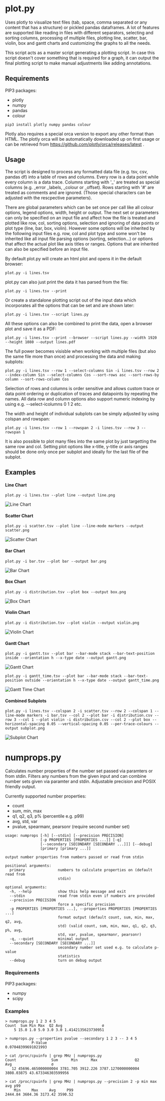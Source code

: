 # plot.py

Uses plotly to visualize text files (tab, space, comma separated or any content that has a structure) or pickled pandas dataframes. A lot of features are supported like reading in files with different separators, selecting and sorting columns, processing of multiple files, plotting line, scatter, bar, violin, box and gantt charts and customizing the graphs to all the needs.

This script acts as a master script generating a plotting script. In case this script doesn't cover something that is required for a graph, it can output the final plotting script to make manual adjustments like adding annotations.

## Requirements

PIP3 packages:
* plotly
* numpy
* pandas
* colour

```
pip3 install plotly numpy pandas colour
```

Plotly also requires a special orca version to export any other format than HTML. The plotly orca will be automatically downloaded up on first usage or can be retrieved from https://github.com/plotly/orca/releases/latest .

## Usage

The script is designed to process any formatted data file (e.g. tsv, csv, pandas df) into a table of rows and columns. Every row is a data point while every column is a data trace. Columns starting with '_' are treated as special columns (e.g. _error _labels, _colour or _offset). Rows starting with '#' are treated as comments and are ignored. (Those special characters can be adjusted with the rescpective parameters).

There are global parameters which can be set once per call like all colour options, legend options, width, height or output. The next set or parameters can only be specified on an input file and affect how the file is treated and plotted like row, col, sorting options, selection and ignoring of data points or plot type (line, bar, box, violin). However some options will be inherited by the following input files e.g. row, col and plot type and some won't be inherited like all input file parsing options (sorting, selection...) or options that affect the actual plot like axis titles or ranges. Options that are inherited can also be specified before an input file.

By default plot.py will create an html plot and opens it in the default browser:
```
plot.py -i lines.tsv
```

plot.py can also just print the data it has parsed from the file:
```
plot.py -i lines.tsv --print
```

Or create a standalone plotting script out of the input data which incorporates all the options that can be set and are shown later:
```
plot.py -i lines.tsv --script lines.py
```

All these options can also be combined to print the data, open a browser plot and save it as a PDF:
```
plot.py -i lines.tsv --print --browser --script lines.py --width 1920 --height 1080 --output lines.pdf
```


The full power becomes visisble when working with multiple files (but also the same file more than once) and processing the data and making subplots:
```
plot.py -i lines.tsv --row 1 --select-columns Sin -i lines.tsv --row 2 --index-column Sin --select-columns Cos --sort-rows asc --sort-rows-by column --sort-rows-column Cos
```
Selection of rows and columns is order sensitive and allows custom trace or data point ordering or duplication of traces and datapoints by repeating the names. All data row and column options also support numeric indexing by using e.g. --select-icolumns 0 1 2 etc.

The width and height of individual subplots can be simply adjusted by using colspan and rowspan:
```
plot.py -i lines.tsv --row 1 --rowspan 2 -i lines.tsv --row 3 --rowspan 1
```

It is also possible to plot many files into the same plot by just targetting the same row and col. Setting plot options like x-title, y-title or axis ranges should be done only once per subplot and ideally for the last file of the subplot. 

## Examples

#### Line Chart
```
plot.py -i lines.tsv --plot line --output line.png
```
![Line Chart](/plots/line.png)
#### Scatter Chart
```
plot.py -i scatter.tsv --plot line --line-mode markers --output scatter.png
```
![Scatter Chart](/plots/scatter.png)
#### Bar Chart
```
plot.py -i bar.tsv --plot bar --output bar.png
```
![Bar Chart](/plots/bar.png)
#### Box Chart
```
plot.py -i distribution.tsv --plot box --output box.png
```
![Box Chart](/plots/box.png)
#### Violin Chart
```
plot.py -i distribution.tsv --plot violin --output violin.png
```
![Violin Chart](/plots/violin.png)
#### Gantt Chart
```
plot.py -i gantt.tsv --plot bar --bar-mode stack --bar-text-position inside --orientation h --x-type date --output gantt.png
```
![Gantt Chart](/plots/gantt.png)
```
plot.py -i gantt_time.tsv --plot bar --bar-mode stack --bar-text-position outside --orientation h --x-type date --output gantt_time.png
```
![Gantt Time Chart](/plots/gantt_time.png)
#### Combined Subplots
```
plot.py -i lines.tsv --colspan 2 -i scatter.tsv --row 2 --colspan 1 --line-mode markers -i bar.tsv --col 2 --plot bar -i distribution.csv --row 3 --col 1 --plot violin -i distribution.csv --col 2 --plot box --horizontal-spacing 0.05 --vertical-spacing 0.05 --per-trace-colours --output subplot.png
```
![Subplot Chart](/plots/subplots.png)

# numprops.py

Calculates number properties of the number set passed via paramters or from stdin. Filters any numbers from the given input and can combine number sets given via paramter and stdin. Adjustable precision and POSIX friendly output.

Currently supported number properties:
* count
* sum, min, max
* q1, q2, q3, p% (percentile e.g. p99)
* avg, std, var
* pvalue, spearmanr, pearsonr (require second number set)

```
usage: numprops [-h] [--stdin] [--precision PRECISION]
                [-p PROPERTIES [PROPERTIES ...]] [-q]
                [--secondary [SECONDARY [SECONDARY ...]]] [--debug]
                [primary [primary ...]]

output number properties from numbers passed or read from stdin

positional arguments:
  primary               numbers to calculate properties on (default read from
                        stdin)

optional arguments:
  -h, --help            show this help message and exit
  --stdin               read from stdin even if numbers are provided
  --precision PRECISION
                        force a specific precision
  -p PROPERTIES [PROPERTIES ...], --properties PROPERTIES [PROPERTIES ...]
                        format output (default count, sum, min, max, q2, avg,
                        std) (valid count, sum, min, max, q1, q2, q3, p%, avg,
                        std, var, pvalue, spearmanr, pearsonr)
  -q, --quiet           minimal output
  --secondary [SECONDARY [SECONDARY ...]]
                        secondary number set used e.g. to calculate p-value
                        statistics
  --debug               turn on debug output
```

### Requirements

PIP3 packages:

*  numpy
*  scipy

### Examples

```
> numprops.py 1 2 3 4 5
Count  Sum Min Max  Q2 Avg                  σ
    5 15.0 1.0 5.0 3.0 3.0 1.4142135623730951
    
> numprops.py --properties pvalue --secondary 1 2 3 -- 3 4 5
            P-Value
0.07048399691021993

> cat /proc/cpuinfo | grep MHz | numprops.py
Count                Sum      Min      Max                 Q2        Avg                  σ
   12 45696.465000000004 3781.705 3912.226 3787.1270000000004 3808.03875 43.673346303599956

> cat /proc/cpuinfo | grep MHz | numprops.py --precision 2 -p min max avg p99
    Min     Max     Avg     P99
2444.84 3604.36 3173.42 3590.52
```
